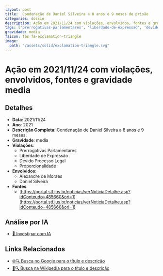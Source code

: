 ```yaml
---
layout: post
title:  Condenação de Daniel Silveira a 8 anos e 9 meses de prisão
categories: dossie
description: Ação em 2021/11/24 com violações, envolvidos, fontes e gravidade media
tags: ['prerrogativas-parlamentares', 'liberdade-de-expressao', 'devido-processo-legal', 'proporcionalidade', 'alexandre-de-moraes', 'daniel-silveira', 'gravidade-media']
gravidade: media
faicon: fas fa-exclamation-triangle
image:
  path: "/assets/solid/exclamation-triangle.svg"
---
```


# Ação em 2021/11/24 com violações, envolvidos, fontes e gravidade media

## Detalhes
- **Data**: 2021/11/24
- **Ano**: 2021
- **Descrição Completa**: Condenação de Daniel Silveira a 8 anos e 9 meses.
- **Gravidade**: media <i class="fas fa-exclamation-triangle fa-2x"></i>
- **Violações**:
  - Prerrogativas Parlamentares
  - Liberdade de Expressão
  - Devido Processo Legal
  - Proporcionalidade
- **Envolvidos**:
  - Alexandre de Moraes
  - Daniel Silveira
- **Fontes**:
  - [https://portal.stf.jus.br/noticias/verNoticiaDetalhe.asp?idConteudo=485660&ori=1](https://portal.stf.jus.br/noticias/verNoticiaDetalhe.asp?idConteudo=485660&ori=1)

## Análise por IA
- [🤖 Investigar com IA](https://www.perplexity.ai/search?q=%22Alexandre%20de%20Moraes%22%20Condena%C3%A7%C3%A3o%20de%20Daniel%20Silveira%20a%208%20anos%20e%209%20meses%20de%20pris%C3%A3o%20Condena%C3%A7%C3%A3o%20de%20Daniel%20Silveira%20a%208%20anos%20e%209%20meses.%20Prerrogativas%20Parlamentares%20Liberdade%20de%20Express%C3%A3o%20Devido%20Processo%20Legal%20Proporcionalidade%202021%20gravidade%20media)

## Links Relacionados
- [🌐🔍 Busca no Google para o título e descrição](https://www.google.com/search?q=%22Alexandre%20de%20Moraes%22%20Condena%C3%A7%C3%A3o%20de%20Daniel%20Silveira%20a%208%20anos%20e%209%20meses%20de%20pris%C3%A3o%20Condena%C3%A7%C3%A3o%20de%20Daniel%20Silveira%20a%208%20anos%20e%209%20meses.%20Prerrogativas%20Parlamentares%20Liberdade%20de%20Express%C3%A3o%20Devido%20Processo%20Legal%20Proporcionalidade%202021%20gravidade%20media)
- [📖🔍 Busca na Wikipedia para o título e descrição](https://pt.wikipedia.org/w/index.php?search=%22Alexandre%20de%20Moraes%22%20Condena%C3%A7%C3%A3o%20de%20Daniel%20Silveira%20a%208%20anos%20e%209%20meses%20de%20pris%C3%A3o%20Condena%C3%A7%C3%A3o%20de%20Daniel%20Silveira%20a%208%20anos%20e%209%20meses.%20Prerrogativas%20Parlamentares%20Liberdade%20de%20Express%C3%A3o%20Devido%20Processo%20Legal%20Proporcionalidade%202021%20gravidade%20media)

